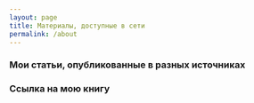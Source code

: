 ```yaml
---
layout: page
title: Материалы, доступные в сети
permalink: /about
---
```


### Мои статьи, опубликованные в разных источниках
### Ссылка на мою книгу
